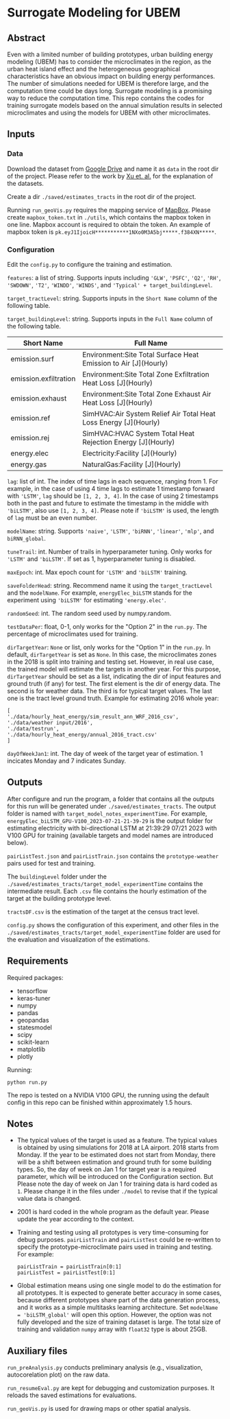 # Surrogate Modeling for UBEM


## Abstract
Even with a limited number of building prototypes, urban building energy modeling (UBEM)
has to consider the microclimates in the region, as the urban heat island effect and the 
heterogeneous geographical characteristics have an obvious impact on building energy
performances. The number of simulations needed for UBEM is therefore large, and the 
computation time could be days long. Surrogate modeling is a promising way to reduce
the computation time. This repo contains the codes for training surrogate models based
on the annual simulation results in selected microclimates and using the models for UBEM 
with other microclimates.


## Inputs
### Data
Download the dataset from [Google Drive](https://drive.google.com/drive/folders/1RWX9ef1bM4drVp5AVWS11xkaZFG_q-DO?usp=drive_link) 
and name it as `data` in the root dir of the project.
Please refer to the work by [Xu et. al.](https://github.com/IMMM-SFA/xu_etal_2022_sdata)
for the explanation of the datasets.

Create a dir `./saved/estimates_tracts` in the root dir of the project.

Running `run_geoVis.py` requires the mapping service of [MapBox](https://www.mapbox.com/).
Please create `mapbox_token.txt` in `./utils`, which contains the mapbox token in one line.
Mapbox account is required to obtain the token. An example of 
mapbox token is `pk.eyJ1IjoicH***********1NXo0M3A5bj*****.f384XN*****`.

### Configuration
Edit the `config.py` to configure the training and estimation.

`features`: a list of string. Supports inputs including 
`'GLW'`, `'PSFC'`, `'Q2'`, `'RH'`, `'SWDOWN'`, `'T2'`, `'WINDD'`, `'WINDS'`, 
and `'Typical' + target_buildingLevel`.

`target_tractLevel`: string. Supports inputs in the `Short Name`
column of the following table.

`target_buildingLevel`: string. Supports inputs in the `Full Name`
column of the following table.

| Short Name | Full Name                                                         |
|------------|-------------------------------------------------------------------|
| emission.surf  | Environment:Site Total Surface Heat Emission to Air \[J](Hourly)  |
| emission.exfiltration | Environment:Site Total Zone Exfiltration Heat Loss \[J](Hourly)   | 
| emission.exhaust | Environment:Site Total Zone Exhaust Air Heat Loss \[J](Hourly)    |
| emission.ref | SimHVAC:Air System Relief Air Total Heat Loss Energy \[J](Hourly) |
| emission.rej | SimHVAC:HVAC System Total Heat Rejection Energy \[J](Hourly)      |
| energy.elec | Electricity:Facility \[J](Hourly)                                 |
| energy.gas | NaturalGas:Facility \[J](Hourly)                                  |

`lag`: list of int. The index of time lags in each sequence, ranging from 1. 
For example, in the case of using 4 time lags to estimate 1 timestamp forward with `'LSTM'`, 
`lag` should be `[1, 2, 3, 4]`. In the case of using 2 timestamps both in the past
and future to estimate the timestamp in the middle with `'biLSTM'`, also use
`[1, 2, 3, 4]`. Please note if `'biLSTM'` is used, the length of `lag` must be 
an even number.

`modelName`: string. Supports `'naive'`, `'LSTM'`, `'biRNN'`, `'linear'`, 
`'mlp'`, and `biRNN_global`.

`tuneTrail`: int. Number of trails in hyperparameter tuning. Only works
for `'LSTM'` and `'biLSTM'`. If set as 1, hyperparameter tuning is disabled.

`maxEpoch`: int. Max epoch count for `'LSTM'` and `'biLSTM'` training.

`saveFolderHead`: string. Recommend name it using the `target_tractLevel`
and the `modelName`. For example, `energyElec_biLSTM` stands for the experiment
using `'biLSTM'` for estimating `'energy.elec'`.

`randomSeed`: int. The random seed used by numpy.random.

`testDataPer`: float, 0-1, only works for the "Option 2" in the `run.py`. 
The percentage of microclimates used for training. 

`dirTargetYear`: `None` or list, only works for the "Option 1" in the `run.py`.
In default, `dirTargetYear` is set as `None`. In this case, the microclimates zones 
in the 2018 is split into training and testing set. However, in real use case, the trained
model will estimate the targets in another year. For this purpose, `dirTargetYear` should be set as a 
list, indicating the dir of input features and ground truth (if any) for test.
The first element is the dir of energy data. The second is for weather data. The third is 
for typical target values. The last one is the tract level ground truth. Example for estimating 2016 whole year:
```
[
'./data/hourly_heat_energy/sim_result_ann_WRF_2016_csv',
'./data/weather input/2016',
'./data/testrun',
'./data/hourly_heat_energy/annual_2016_tract.csv'
]
```

`dayOfWeekJan1`: int. The day of week of the target year of estimation. 1 incicates Monday and 7 indicates
Sunday. 


## Outputs
After configure and run the program, a folder that contains all the outputs for
this run will be generated under `./saved/estimates_tracts`. The output folder
is named with `target_model_notes_experimentTime`. 
For example, `energyElec_biLSTM_GPU-V100_2023-07-21-21-39-29`
is the output folder for estimating electricity with bi-directional LSTM at
21:39:29 07/21 2023 with V100 GPU for training (available targets and model names are introduced below).

`pairListTest.json` and `pairListTrain.json` contains the `prototype-weather` pairs
used for test and training.

The `buildingLevel` folder under the `./saved/estimates_tracts/target_model_experimentTime` contains
the intermediate result. Each `.csv` file contains the hourly estimation of the
target at the building prototype level.

`tractsDF.csv` is the estimation of the target at the census tract level.

`config.py` shows the configuration of this experiment, and other files in the 
`./saved/estimates_tracts/target_model_experimentTime` folder are used for 
the evaluation and visualization of the estimations.


## Requirements
Required packages:
* tensorflow
* keras-tuner
* numpy
* pandas
* geopandas
* statesmodel
* scipy
* scikit-learn
* matplotlib
* plotly

Running:
```
python run.py
```

The repo is tested on a NVIDIA V100 GPU, the running using the default config in this
repo can be finished within approximately 1.5 hours.


## Notes

* The typical values of the target is used as a feature. The typical values is obtained
by using simulations for 2018 at LA airport. 2018 starts from Monday. If the year to be
estimated does not start from Monday, there will be a shift between estimation and 
ground truth for some building types. So, the day of week on Jan 1 for target year is a required 
parameter, which will be introduced on the Configuration section. But Please note
the day of week on Jan 1 for training data is hard coded as `1`. Please change it in the 
files under `./model` to revise that if the typical value data is changed.

* 2001 is hard coded in the whole program as the default year. Please update the year
according to the context.

* Training and testing using all prototypes is very time-consuming for debug purposes. `pairListTrain`
and `pairListTest` could be re-written to specify the prototype-microclimate pairs used in training and testing. 
For example:
    ```
    pairListTrain = pairListTrain[0:1]
    pairListTest = pairListTest[0:1]
    ```
  
* Global estimation means using one single model to do the estimation for all prototypes. It is expected to 
generate better accuracy in some cases, because different prototypes share part of the data generation process,
and it works as a simple multitasks learning architecture. Set `modelName = 'biLSTM_global'` will open 
this option. However, the option was not fully developed and the size of training dataset is large.
The total size of training and validation `numpy` array with `float32` type is about 25GB. 

  
## Auxiliary files
`run_preAnalysis.py` conducts preliminary analysis (e.g., visualization, autocorelation plot) 
on the raw data.

`run_resumeEval.py` are kept for debugging and customization purposes. It reloads the saved estimations
for evaluations. 

`run_geoVis.py` is used for drawing maps or other spatial analysis.
